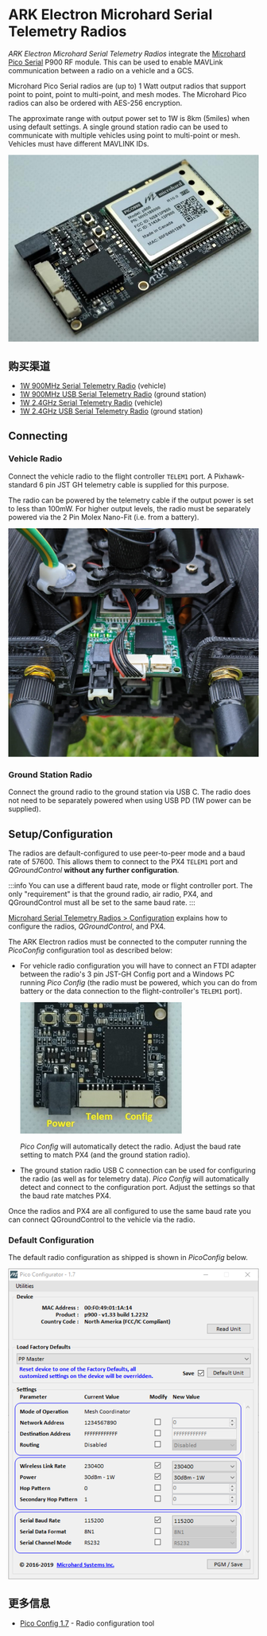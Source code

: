 # ARK Electron Microhard Serial Telemetry Radios

_ARK Electron Microhard Serial Telemetry Radios_ integrate the [Microhard Pico Serial](https://microhardcorp.com/P900.php) P900 RF module.
This can be used to enable MAVLink communication between a radio on a vehicle and a GCS.

Microhard Pico Serial radios are (up to) 1 Watt output radios that support point to point, point to multi-point, and mesh modes.
The Microhard Pico radios can also be ordered with AES-256 encryption.

The approximate range with output power set to 1W is 8km (5miles) when using default settings.
A single ground station radio can be used to communicate with multiple vehicles using point to multi-point or mesh.
Vehicles must have different MAVLINK IDs.

![Microhard Radio](../../assets/hardware/telemetry/ark_microhard_serial.jpg)

## 购买渠道

- [1W 900MHz Serial Telemetry Radio](https://arkelectron.com/product/1w-900mhz-serial-telemetry-air-radio/) (vehicle)
- [1W 900MHz USB Serial Telemetry Radio](https://arkelectron.com/product/1w-900mhz-serial-telemetry-ground-radio/) (ground station)
- [1W 2.4GHz Serial Telemetry Radio](https://arkelectron.com/product/1w-2400mhz-serial-telemetry-radio/) (vehicle)
- [1W 2.4GHz USB Serial Telemetry Radio](https://arkelectron.com/product/1w-2400mhz-usb-serial-telemetry-radio/) (ground station)

## Connecting

### Vehicle Radio

Connect the vehicle radio to the flight controller `TELEM1` port.
A Pixhawk-standard 6 pin JST GH telemetry cable is supplied for this purpose.

The radio can be powered by the telemetry cable if the output power is set to less than 100mW.
For higher output levels, the radio must be separately powered via the 2 Pin Molex Nano-Fit (i.e. from a battery).

![Microhard Radio on Vehicle](../../assets/hardware/telemetry/microhard_serial_on_vehicle.jpg)

### Ground Station Radio

Connect the ground radio to the ground station via USB C.
The radio does not need to be separately powered when using USB PD (1W power can be supplied).

## Setup/Configuration

The radios are default-configured to use peer-to-peer mode and a baud rate of 57600.
This allows them to connect to the PX4 `TELEM1` port and _QGroundControl_ **without any further configuration**.

:::info
You can use a different baud rate, mode or flight controller port.
The only "requirement" is that the ground radio, air radio, PX4, and QGroundControl must all be set to the same baud rate.
:::

[Microhard Serial Telemetry Radios > Configuration](../telemetry/microhard_serial.md#configuration) explains how to configure the radios, _QGroundControl_, and PX4.

The ARK Electron radios must be connected to the computer running the _PicoConfig_ configuration tool as described below:

- For vehicle radio configuration you will have to connect an FTDI adapter between the radio's 3 pin JST-GH Config port and a Windows PC running _Pico Config_ (the radio must be powered, which you can do from battery or the data connection to the flight-controller's `TELEM1` port).

  ![Ark Microhard Serial - Ports](../../assets/hardware/telemetry/ark_microhard_serial_ports.jpg)

  _Pico Config_ will automatically detect the radio.
  Adjust the baud rate setting to match PX4 (and the ground station radio).

- The ground station radio USB C connection can be used for configuring the radio (as well as for telemetry data).
  _Pico Config_ will automatically detect and connect to the configuration port.
  Adjust the settings so that the baud rate matches PX4.

Once the radios and PX4 are all configured to use the same baud rate you can connect QGroundControl to the vehicle via the radio.

### Default Configuration

The default radio configuration as shipped is shown in _PicoConfig_ below.

![Pico Config](../../assets/hardware/telemetry/pico_configurator.png)

## 更多信息

- [Pico Config 1.7](https://arkelectron.com/wp-content/uploads/2021/04/PicoConfig-1.7.zip) - Radio configuration tool
